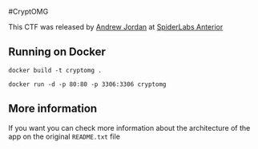 #CryptOMG

This CTF was released by [Andrew Jordan](AJordan@trustwave.com) at [SpiderLabs Anterior](blog.spiderlabs.com)

## Running on Docker

    docker build -t cryptomg .

    docker run -d -p 80:80 -p 3306:3306 cryptomg

## More information

If you want you can check more information about the architecture of the app on the original `README.txt` file
